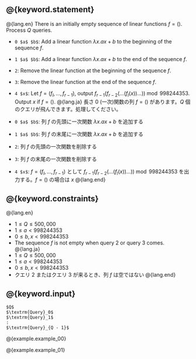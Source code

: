 ## @{keyword.statement}

@{lang.en}
There is an initially empty sequence of linear functions $f = ()$. Process $Q$ queries.

- `0 $a$ $b$`: Add a linear function $\lambda x. ax + b$ to the beginning of the sequence $f$.
- `1 $a$ $b$`: Add a linear function $\lambda x. ax + b$ to the end of the sequence $f$.
- `2`: Remove the linear function at the beginning of the sequence $f$.
- `3`: Remove the linear function at the end of the sequence $f$.
- `4 $x$`: Let $f = (f_{l}, \dots, f_{r - 1})$, output $f _ {r - 1}(f _ {r - 2}(\dots (f _ l(x)) \dots)) \bmod 998244353$. Output $x$ if $f = ()$.
@{lang.ja}
長さ $0$ (一次)関数の列 $f = ()$ があります。$Q$ 個のクエリが飛んできます。処理してください。

- `0 $a$ $b$`: 列 $f$ の先頭に一次関数 $\lambda x. ax + b$ を追加する
- `1 $a$ $b$`: 列 $f$ の末尾に一次関数 $\lambda x. ax + b$ を追加する
- `2`: 列 $f$ の先頭の一次関数を削除する
- `3`: 列 $f$ の末尾の一次関数を削除する
- `4 $x$`: $f = (f_{l}, \dots, f_{r - 1})$ として $f _ {r - 1}(f _ {r - 2}(\dots (f _ l(x)) \dots)) \bmod 998244353$ を出力する。$f = ()$ の場合は $x$
@{lang.end}

## @{keyword.constraints}

@{lang.en}
- $1 \leq Q \leq 500,000$
- $1 \leq a \lt 998244353$
- $0 \leq b, x \lt 998244353$
- The sequence $f$ is not empty when query $2$ or query $3$ comes.
@{lang.ja}
- $1 \leq Q \leq 500,000$
- $1 \leq a \lt 998244353$
- $0 \leq b, x \lt 998244353$
- クエリ $2$ またはクエリ $3$ が来るとき、列 $f$ は空ではない
@{lang.end}

## @{keyword.input}

~~~
$Q$
$\textrm{Query}_0$
$\textrm{Query}_1$
:
$\textrm{Query}_{Q - 1}$
~~~

@{example.example_00}

@{example.example_01}
